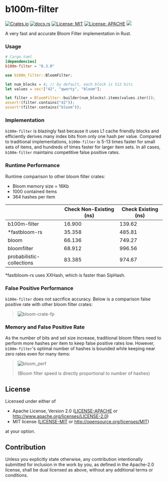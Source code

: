 # b100m-filter
[![Crates.io](https://img.shields.io/crates/v/b100m-filter.svg)](https://crates.io/crates/b100m-filter)
[![docs.rs](https://docs.rs/bloomfilter/badge.svg)](https://docs.rs/b100m-filter)
[![License: MIT](https://img.shields.io/badge/License-MIT-blue.svg)](https://github.com/tomtomwombat/bloom-filter/blob/main/LICENSE-MIT)
[![License: APACHE](https://img.shields.io/badge/License-Apache-blue.svg)](https://github.com/tomtomwombat/bloom-filter/blob/main/LICENSE-Apache)
<a href="https://codecov.io/gh/tomtomwombat/b100m-filter">
    <img src="https://codecov.io/gh/tomtomwombat/b100m-filter/branch/main/graph/badge.svg">
</a>

A very fast and accurate Bloom Filter implementation in Rust.


### Usage

```toml
# Cargo.toml
[dependencies]
b100m-filter = "0.3.0"
```

```rust
use b100m_filter::BloomFilter;

let num_blocks = 4; // by default, each block is 512 bits
let values = vec!["42", "qwerty", "bloom"];

let filter = BloomFilter::builder(num_blocks).items(values.iter());
assert!(filter.contains("42"));
assert!(filter.contains("bloom"));
```

### Implementation

`b100m-filter` is blazingly fast because it uses L1 cache friendly blocks and efficiently derives many index bits from only one hash per value. Compared to traditional implementations, `b100m-filter` is 5-13 times faster for small sets of items, and hundreds of times faster for larger item sets. In all cases, `b100m-filter` maintains competitive false positive rates.

### Runtime Performance

Runtime comparison to other bloom filter crates:
- Bloom memory size = 16Kb
- 1000 contained items
- 364 hashes per item
  
|  | Check Non-Existing (ns) | Check Existing (ns) |
| --- | --- | --- |
| b100m-filter | 16.900 | 139.62 |
| *fastbloom-rs | 35.358 | 485.81 |
| bloom | 66.136 | 749.27 |
| bloomfilter | 68.912 | 996.56 |
| probabilistic-collections | 83.385 | 974.67 |

*fastbloom-rs uses XXHash, which is faster than SipHash.

### False Positive Performance

`b100m-filter` does not sacrifice accuracy. Below is a comparison false positive rate with other bloom filter crates:
> ![bloom-crate-fp](https://github.com/tomtomwombat/b100m-filter/assets/45644087/1043c30b-3de8-44ec-b868-88625c7aad09)



### Memory and False Positive Rate

As the number of bits and set size increase, traditional bloom filters need to perform more hashes per item to keep false positive rates low. However, `b100m-filter`'s optimal number of hashes is bounded while keeping near zero rates even for many items:
> ![bloom_perf](https://github.com/thomaspendock/bloom-filter/assets/45644087/ebe424cf-d8f1-4401-ac10-a4879123565f)
>
> (Bloom filter speed is directly proportional to number of hashes)


## License

Licensed under either of

 * Apache License, Version 2.0
   ([LICENSE-APACHE](LICENSE-APACHE) or http://www.apache.org/licenses/LICENSE-2.0)
 * MIT license
   ([LICENSE-MIT](LICENSE-MIT) or http://opensource.org/licenses/MIT)

at your option.

## Contribution

Unless you explicitly state otherwise, any contribution intentionally submitted
for inclusion in the work by you, as defined in the Apache-2.0 license, shall be
dual licensed as above, without any additional terms or conditions.
